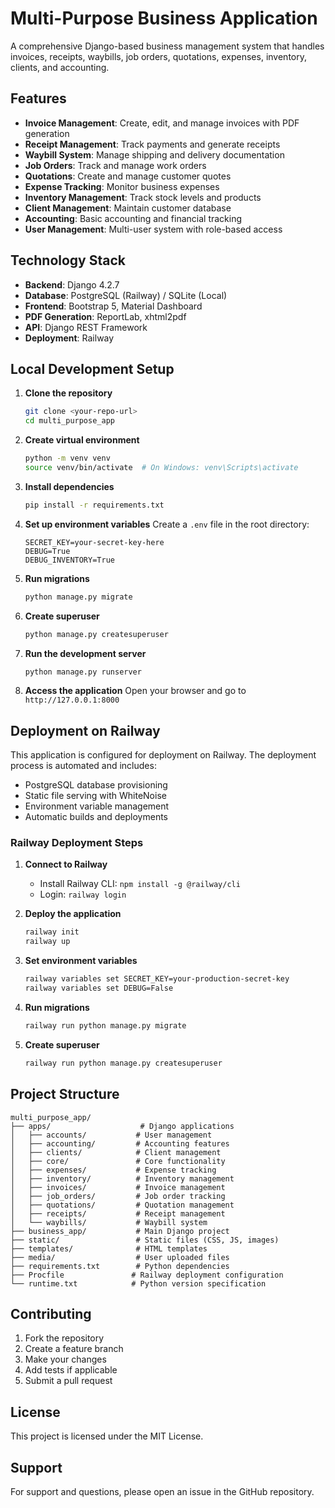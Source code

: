 # Multi-Purpose Business Application

A comprehensive Django-based business management system that handles invoices, receipts, waybills, job orders, quotations, expenses, inventory, clients, and accounting.

## Features

- **Invoice Management**: Create, edit, and manage invoices with PDF generation
- **Receipt Management**: Track payments and generate receipts
- **Waybill System**: Manage shipping and delivery documentation
- **Job Orders**: Track and manage work orders
- **Quotations**: Create and manage customer quotes
- **Expense Tracking**: Monitor business expenses
- **Inventory Management**: Track stock levels and products
- **Client Management**: Maintain customer database
- **Accounting**: Basic accounting and financial tracking
- **User Management**: Multi-user system with role-based access

## Technology Stack

- **Backend**: Django 4.2.7
- **Database**: PostgreSQL (Railway) / SQLite (Local)
- **Frontend**: Bootstrap 5, Material Dashboard
- **PDF Generation**: ReportLab, xhtml2pdf
- **API**: Django REST Framework
- **Deployment**: Railway

## Local Development Setup

1. **Clone the repository**
   ```bash
   git clone <your-repo-url>
   cd multi_purpose_app
   ```

2. **Create virtual environment**
   ```bash
   python -m venv venv
   source venv/bin/activate  # On Windows: venv\Scripts\activate
   ```

3. **Install dependencies**
   ```bash
   pip install -r requirements.txt
   ```

4. **Set up environment variables**
   Create a `.env` file in the root directory:
   ```
   SECRET_KEY=your-secret-key-here
   DEBUG=True
   DEBUG_INVENTORY=True
   ```

5. **Run migrations**
   ```bash
   python manage.py migrate
   ```

6. **Create superuser**
   ```bash
   python manage.py createsuperuser
   ```

7. **Run the development server**
   ```bash
   python manage.py runserver
   ```

8. **Access the application**
   Open your browser and go to `http://127.0.0.1:8000`

## Deployment on Railway

This application is configured for deployment on Railway. The deployment process is automated and includes:

- PostgreSQL database provisioning
- Static file serving with WhiteNoise
- Environment variable management
- Automatic builds and deployments

### Railway Deployment Steps

1. **Connect to Railway**
   - Install Railway CLI: `npm install -g @railway/cli`
   - Login: `railway login`

2. **Deploy the application**
   ```bash
   railway init
   railway up
   ```

3. **Set environment variables**
   ```bash
   railway variables set SECRET_KEY=your-production-secret-key
   railway variables set DEBUG=False
   ```

4. **Run migrations**
   ```bash
   railway run python manage.py migrate
   ```

5. **Create superuser**
   ```bash
   railway run python manage.py createsuperuser
   ```

## Project Structure

```
multi_purpose_app/
├── apps/                    # Django applications
│   ├── accounts/           # User management
│   ├── accounting/         # Accounting features
│   ├── clients/            # Client management
│   ├── core/               # Core functionality
│   ├── expenses/           # Expense tracking
│   ├── inventory/          # Inventory management
│   ├── invoices/           # Invoice management
│   ├── job_orders/         # Job order tracking
│   ├── quotations/         # Quotation management
│   ├── receipts/           # Receipt management
│   └── waybills/           # Waybill system
├── business_app/           # Main Django project
├── static/                 # Static files (CSS, JS, images)
├── templates/              # HTML templates
├── media/                  # User uploaded files
├── requirements.txt        # Python dependencies
├── Procfile               # Railway deployment configuration
└── runtime.txt            # Python version specification
```

## Contributing

1. Fork the repository
2. Create a feature branch
3. Make your changes
4. Add tests if applicable
5. Submit a pull request

## License

This project is licensed under the MIT License.

## Support

For support and questions, please open an issue in the GitHub repository.
